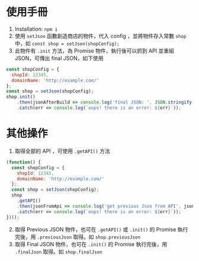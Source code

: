 # 使用手冊

1. Installation:
   `npm i`
2. 使用 `setJson` 函數創造商店的物件，代入 config ，並將物件存入常數 `shop` 中，如 `const shop = setJson(shopConfig);`
3. 此物件有 `.init` 方法，為 Promise 物件，執行後可以抓到 API 並重組 JSON，可傳出 final JSON，如下使用

```js
const shopConfig = {
  shopId: 12345,
  domainName: 'http://example.com/'
};
const shop = setJson(shopConfig);
shop.init()
    .then(jsonAfterBuild => console.log('final JSON: ', JSON.stringify(jsonAfterBuild)))
    .catch(err => console.log(`oops! there is an error: ${err}`));
```

# 其他操作

1. 取得全部的 API ，可使用 `.getAPI()` 方法

```js
(function() {
  const shopConfig = {
    shopId: 12345,
    domainName: 'http://example.com/'
  };
  const shop = setJson(shopConfig);
  shop
    .getAPI()
    .then(jsonFromApi => console.log('get previous Json from API', jsonFromApi))
    .catch(err => console.log(`oops! there is an error: ${err}`));
})();
```

2. 取得 Previous JSON 物件，也可在 `.getAPI()` 或 `.init()` 的 Promise 執行完後，用 `.previousJson` 取得。如 `shop.previousJson`
3. 取得 Final JSON 物件，也可在 `.init()` 的 Promise 執行完後，用 `.finalJson` 取得。如 `shop.finalJson`
